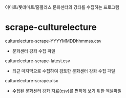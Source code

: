 이마트/롯데마트/홈플러스 문화센터의 강좌를 수집하는 프로그램 

# scrape-culturelecture
culturelecture-scrape-YYYYMMDDhhmmss.csv
* 문화센터 강좌 수집 파일

culturelecture-scrape-latest.csv
* 최근 마지막으로 수집하여 검토한 문화센터 강좌 수집 파일

culturelecture-scrape.xlsx
* 수집된 문화센터 강좌 자료(csv)를 편하게 보기 위한 엑셀파일
